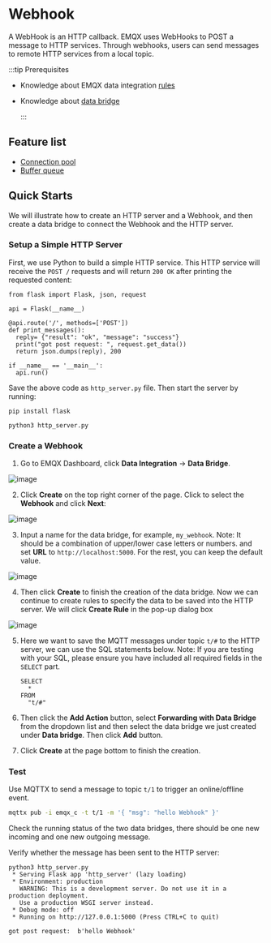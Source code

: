 # Webhook

A WebHook is an HTTP callback. EMQX uses WebHooks to POST a message to HTTP services.
Through webhooks, users can send messages to remote HTTP services from a local topic.

:::tip Prerequisites

- Knowledge about EMQX data integration [rules](./rules.md)

- Knowledge about [data bridge](./data-bridges.md)

  :::

## Feature list

- [Connection pool](./data-bridges.md#连接池) <!-- TODO 确认改版后知否支持-->
- [Buffer queue](./data-bridges.md#缓存队列)

## Quick Starts

We will illustrate how to create an HTTP server and a Webhook, and then create a data bridge to connect the Webhook and the HTTP server. 

### Setup a Simple HTTP Server

First, we use Python to build a simple HTTP service. This HTTP service will receive the `POST /` requests and will return `200 OK` after printing the requested content:

```
from flask import Flask, json, request

api = Flask(__name__)

@api.route('/', methods=['POST'])
def print_messages():
  reply= {"result": "ok", "message": "success"}
  print("got post request: ", request.get_data())
  return json.dumps(reply), 200

if __name__ == '__main__':
  api.run()
```

Save the above code as `http_server.py` file. Then start the server by running:

```shell
pip install flask

python3 http_server.py
```

### Create a Webhook

1. Go to EMQX Dashboard, click **Data Integration** -> **Data Bridge**.

![image](./assets/rules/en-data-bridge-left-tab.png)

2. Click **Create** on the top right corner of the page. Click to select the **Webhook** and click **Next**:

![image](./assets/rules/en-webhook-index.png)

3. Input a name for the data bridge, for example, `my_webhook`. Note: It should be a combination of upper/lower case letters or numbers. and set **URL** to `http://localhost:5000`. For the rest, you can keep the default value. 

![image](./assets/rules/en-webhook-conf-1.png)

4. Then click **Create** to finish the creation of the data bridge. Now we can continue to create rules to specify the data to be saved into the HTTP server. We will click **Create Rule** in the pop-up dialog box

![image](./assets/rules/en-webhook-create-dep-rule-1.png)

5. Here we want to save the MQTT messages under topic `t/#`  to the HTTP server, we can use the SQL statements below. Note: If you are testing with your SQL, please ensure you have included all required fields in the `SELECT` part. 

   ```
   SELECT 
     *
   FROM
     "t/#"
   ```

6. Then click the **Add Action** button, select **Forwarding with Data Bridge** from the dropdown list and then select the data bridge we just created under **Data bridge**. Then click **Add** button.
7. Click **Create** at the page bottom to finish the creation. 

### Test

Use MQTTX  to send a message to topic  `t/1`  to trigger an online/offline event. 

```bash
mqttx pub -i emqx_c -t t/1 -m '{ "msg": "hello Webhook" }'
```

Check the running status of the two data bridges, there should be one new incoming and one new outgoing message. 

Verify whether the message has been sent to the HTTP server:

```
python3 http_server.py
 * Serving Flask app 'http_server' (lazy loading)
 * Environment: production
   WARNING: This is a development server. Do not use it in a production deployment.
   Use a production WSGI server instead.
 * Debug mode: off
 * Running on http://127.0.0.1:5000 (Press CTRL+C to quit)

got post request:  b'hello Webhook'
```
